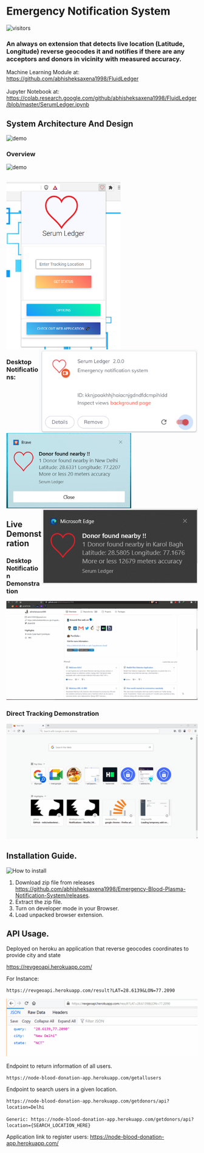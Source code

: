# Emergency Notification System       

![visitors](https://visitor-badge.laobi.icu/badge?page_id=abhisheksaxena1998/Emergency-Blood-Plasma-Notification-System)

### An always on extension that detects live location (Latitude, Longitude) reverse geocodes it and notifies if there are any acceptors and donors in vicinity with measured accuracy.

Machine Learning Module at: https://github.com/abhisheksaxena1998/FluidLedger
<br>
<br>
Jupyter Notebook at: https://colab.research.google.com/github/abhisheksaxena1998/FluidLedger/blob/master/SerumLedger.ipynb

## System Architecture And Design

![demo](/howTo/Artitecturev1.gif)

### Overview

![demo](/howTo/DesktopNotificationDemov4.gif)

<br>
<a href="https://github.com/abhisheksaxena1998/">
  <img align="center" src="/howTo/popupimage.png" height="440rem" />
</a>
<a href="https://github.com/abhisheksaxena1998/">
  <img align="right" src="/howTo/SLimage.png" height="220rem"/>
</a>

### Desktop Notifications:

<a href="https://github.com/abhisheksaxena1998/">
  <img align="center" src="/howTo/notif.png" height="198rem"/>
</a>
<a href="https://github.com/abhisheksaxena1998/">
  <img align="right" src="/howTo/desktopnotif2.png" height="200rem"/>
</a>




## Live Demonstration

### Desktop Notification Demonstration

![demo](/howTo/DesktopNotificationDemov2.gif)

### Direct Tracking Demonstration

![demo](/howTo/DesktopNotificationDemov3.gif)

## Installation Guide.

![How to install](/howTo/howtouse.gif)

1.	Download zip file from releases https://github.com/abhisheksaxena1998/Emergency-Blood-Plasma-Notification-System/releases.
2.	Extract the zip file.
3.	Turn on developer mode in your Browser.
4.  Load unpacked browser extension.

## API Usage.

Deployed on heroku an application that reverse geocodes coordinates to provide city and state

https://revgeoapi.herokuapp.com/

For Instance:

    https://revgeoapi.herokuapp.com/result?LAT=28.6139&LON=77.2090

![API Usage](/howTo/APIUsage.gif)

Endpoint to return information of all users.

    https://node-blood-donation-app.herokuapp.com/getallusers
    
Endpoint to search users in a given location.

    https://node-blood-donation-app.herokuapp.com/getdonors/api?location=Delhi
    
    Generic: https://node-blood-donation-app.herokuapp.com/getdonors/api?location={SEARCH_LOCATION_HERE}

Application link to register users: https://node-blood-donation-app.herokuapp.com/
